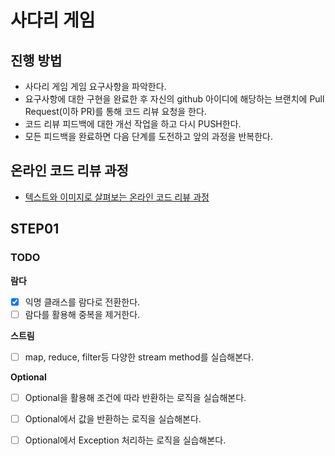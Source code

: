 # 사다리 게임
## 진행 방법
* 사다리 게임 게임 요구사항을 파악한다.
* 요구사항에 대한 구현을 완료한 후 자신의 github 아이디에 해당하는 브랜치에 Pull Request(이하 PR)를 통해 코드 리뷰 요청을 한다.
* 코드 리뷰 피드백에 대한 개선 작업을 하고 다시 PUSH한다.
* 모든 피드백을 완료하면 다음 단계를 도전하고 앞의 과정을 반복한다.

## 온라인 코드 리뷰 과정
* [텍스트와 이미지로 살펴보는 온라인 코드 리뷰 과정](https://github.com/nextstep-step/nextstep-docs/tree/master/codereview)

## STEP01 
### TODO

**람다**
 - [x] 익명 클래스를 람다로 전환한다.
 - [ ] 람다를 활용해 중복을 제거한다.

**스트림**
 - [ ] map, reduce, filter등 다양한 stream method를 실습해본다.

**Optional**
 - [ ] Optional을 활용해 조건에 따라 반환하는 로직을 실습해본다.
 - [ ] Optional에서 값을 반환하는 로직을 실습해본다.
 - [ ] Optional에서 Exception 처리하는 로직을 실습해본다.

